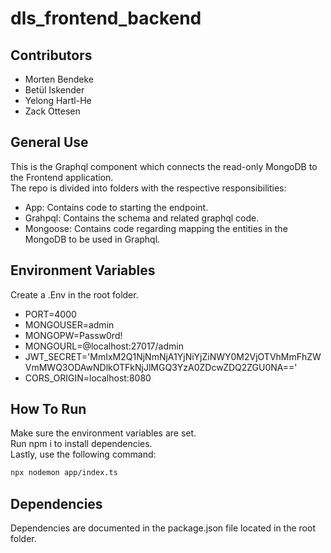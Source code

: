 # dls_frontend_backend

## Contributors

- Morten Bendeke
- Betül Iskender
- Yelong Hartl-He
- Zack Ottesen

## General Use
This is the Graphql component which connects the read-only MongoDB to the Frontend application.<br>
The repo is divided into folders with the respective responsibilities:
- App: Contains code to starting the endpoint.
- Grahpql: Contains the schema and related graphql code.
- Mongoose: Contains code regarding mapping the entities in the MongoDB to be used in Graphql.

## Environment Variables
Create a .Env in the root folder.

- PORT=4000
- MONGOUSER=admin
- MONGOPW=Passw0rd!
- MONGOURL=@localhost:27017/admin
- JWT_SECRET='MmIxM2Q1NjNmNjA1YjNiYjZiNWY0M2VjOTVhMmFhZWVmMWQ3ODAwNDlkOTFkNjJlMGQ3YzA0ZDcwZDQ2ZGU0NA=='
- CORS_ORIGIN=localhost:8080


## How To Run
Make sure the environment variables are set.<br>
Run npm i to install dependencies.<br>
Lastly, use the following command:

```bash
npx nodemon app/index.ts
```

## Dependencies
Dependencies are documented in the package.json file located in the root folder.